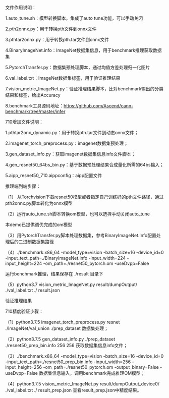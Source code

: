文件作用说明：

1.auto_tune.sh：模型转换脚本，集成了auto tune功能，可以手动关闭

2.pth2onnx.py：用于转换pth文件到onnx文件

3.pthtar2onnx.py：用于转换pth.tar文件到onnx文件

4.BinaryImageNet.info：ImageNet数据集信息，用于benchmark推理获取数据集

5.PytorchTransfer.py：数据集预处理脚本，通过均值方差处理归一化图片

6.val_label.txt：ImageNet数据集标签，用于验证推理结果

7.vision_metric_ImageNet.py：验证推理结果脚本，比对benchmark输出的分类结果和标签，给出Accuracy

8.benchmark工具源码地址：https://github.com/Ascend/cann-benchmark/tree/master/infer

710增加文件说明：

1.pthtar2onx_dynamic.py：用于转换pth.tar文件到动态onnx文件；

2.imagenet_torch_preprocess.py：imagenet数据集预处理；

3.gen_dataset_info.py：获取imagenet数据集信息info文件脚本；

4.gen_resnet50_64bs_bin.py：基于数据预处理结果合成量化所需的64bs输入；

5.aipp_resnet50_710.aippconfig：aipp配置文件

推理端到端步骤：

（1） 从Torchvision下载resnet50模型或者指定自己训练好的pth文件路径，通过pth2onnx.py脚本转化为onnx模型



（2）运行auto_tune.sh脚本转换om模型，也可以选择手动关闭auto_tune

本demo已提供调优完成的om模型



（3）用PytorchTransfer.py脚本处理数据集，参考BinaryImageNet.Info配置处理后的二进制数据集路径



（4）./benchmark.x86_64 -model_type=vision -batch_size=16 -device_id=0 -input_text_path=./BinaryImageNet.info -input_width=224 -input_height=224 -om_path=./resnet50_pytorch.om -useDvpp=False

运行benchmark推理，结果保存在 ./result 目录下



（5）python3.7 vision_metric_ImageNet.py result/dumpOutput/ ./val_label.txt ./ result.json

验证推理结果

710精度验证步骤：

（1）python3.7.5 imagenet_torch_preprocess.py resnet ./ImageNet/val_union ./prep_dataset
数据集处理；

（2）python3.7.5 gen_dataset_info.py ./prep_dataset ./resnet50_prep_bin.info 256 256
获取数据集信息info文件；

（3）./benchmark.x86_64 -model_type=vision -batch_size=16 -device_id=0 -input_text_path=./resnet50_prep_bin.info -input_width=256 -input_height=256 -om_path=./resnet50_pytorch.om -output_binary=False -useDvpp=False
数据集信息输入，调用benchmark完成推理OM模型；

（4）python3.7.5 vision_metric_ImageNet.py result/dumpOutput_device0/ ./val_label.txt ./ result_prep.json
查看result_prep.json中精度结果。

